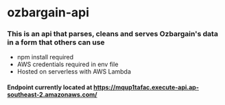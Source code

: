 # ozbargain-api
### This is an api that parses, cleans and serves Ozbargain's data in a form that others can use
* npm install required
* AWS credentials required in env file
* Hosted on serverless with AWS Lambda
#### Endpoint currently located at https://mqup1tafac.execute-api.ap-southeast-2.amazonaws.com/
